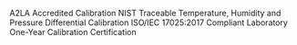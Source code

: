 A2LA Accredited Calibration
NIST Traceable
Temperature, Humidity and Pressure Differential Calibration
ISO/IEC 17025:2017 Compliant Laboratory
One-Year Calibration Certification
